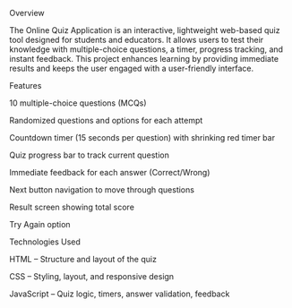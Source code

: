 Overview

The Online Quiz Application is an interactive, lightweight web-based quiz tool designed for students and educators. It allows users to test their knowledge with multiple-choice questions, a timer, progress tracking, and instant feedback. This project enhances learning by providing immediate results and keeps the user engaged with a user-friendly interface.

Features

10 multiple-choice questions (MCQs)

Randomized questions and options for each attempt

Countdown timer (15 seconds per question) with shrinking red timer bar

Quiz progress bar to track current question

Immediate feedback for each answer (Correct/Wrong)

Next button navigation to move through questions

Result screen showing total score

Try Again option

Technologies Used

HTML – Structure and layout of the quiz

CSS – Styling, layout, and responsive design

JavaScript – Quiz logic, timers, answer validation, feedback
